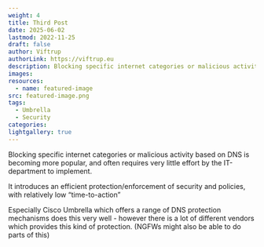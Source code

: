 ```yaml
---
weight: 4
title: Third Post
date: 2025-06-02
lastmod: 2022-11-25
draft: false
author: Viftrup
authorLink: https://viftrup.eu
description: Blocking specific internet categories or malicious activity based on DNS is becoming more popular, and often requires very little effort by the IT-department to implement. It introduces an efficient protection/enforcement of security and policies, with relatively low “time-to-action
images: 
resources:
  - name: featured-image
src: featured-image.png
tags:
  - Umbrella
  - Security
categories: 
lightgallery: true
---
```


Blocking specific internet categories or malicious activity based on DNS is becoming more popular, and often requires very little effort by the IT-department to implement.

  

It introduces an efficient protection/enforcement of security and policies, with relatively low “time-to-action”

  

  

Especially Cisco Umbrella which offers a range of DNS protection mechanisms does this very well - however there is a lot of different vendors which provides this kind of protection. (NGFWs might also be able to do parts of this)
